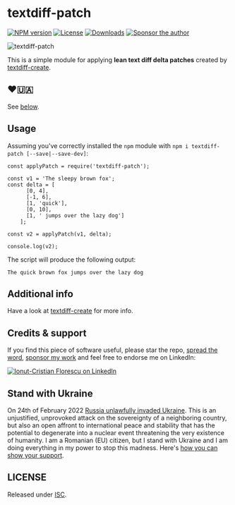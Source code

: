 # textdiff-patch

[![NPM version][npm-image]][npm-url]
[![License][license-image]][license-url]
[![Downloads][downloads-image]][downloads-url]
[![Sponsor the author][sponsor-image]][sponsor-url]

![textdiff-patch](https://cloud.githubusercontent.com/assets/581999/12406663/c3e3c7d4-be57-11e5-8aad-a92d86c79b05.png)

This is a simple module for applying **lean text diff delta patches** created by [textdiff-create](https://github.com/icflorescu/textdiff-create).

## ❤️🇺🇦

See [below](#stand-with-ukraine).

## Usage

Assuming you've correctly installed the `npm` module with `npm i textdiff-patch [--save|--save-dev]`:

    const applyPatch = require('textdiff-patch');

    const v1 = 'The sleepy brown fox';
    const delta = [
          [0, 4],
          [-1, 6],
          [1, 'quick'],
          [0, 10],
          [1, ' jumps over the lazy dog']
        ];

    const v2 = applyPatch(v1, delta);

    console.log(v2);

The script will produce the following output:

    The quick brown fox jumps over the lazy dog

## Additional info

Have a look at [textdiff-create](https://github.com/icflorescu/textdiff-create) for more info.

## Credits & support

If you find this piece of software useful, please star the repo, [spread the word](http://twitter.com/share?text=Apply%20lean%20text%20diff%20patches%20in%20JavaScript&url=https%3A%2F%2Fgithub.com%2Ficflorescu%2Ftextdiff-patch&hashtags=javascript%2Cnodejs%2Cnpm&via=icflorescu), [sponsor my work](https://github.com/sponsors/icflorescu) and feel free to endorse me on LinkedIn:

[![Ionut-Cristian Florescu on LinkedIn](https://static.licdn.com/scds/common/u/img/webpromo/btn_viewmy_160x25.png)](https://www.linkedin.com/in/icflorescu)

## Stand with Ukraine

On 24th of February 2022 [Russia unlawfully invaded Ukraine](https://en.wikipedia.org/wiki/Russo-Ukrainian_War). This is an unjustified, unprovoked attack on the sovereignty of a neighboring country, but also an open affront to international peace and stability that has the potential to degenerate into a nuclear event threatening the very existence of humanity. I am a Romanian (EU) citizen, but I stand with Ukraine and I am doing everything in my power to stop this madness. Here's [how you can show your support](https://www.stopputin.net/).

## LICENSE

Released under [ISC](https://github.com/icflorescu/textdiff-patch/blob/master/LICENSE).

[npm-image]: https://img.shields.io/npm/v/textdiff-patch.svg?style=flat-square
[npm-url]: https://npmjs.org/package/textdiff-patch
[license-image]: http://img.shields.io/npm/l/textdiff-patch.svg?style=flat-square
[license-url]: LICENSE
[downloads-image]: http://img.shields.io/npm/dm/textdiff-patch.svg?style=flat-square
[downloads-url]: https://npmjs.org/package/textdiff-patch
[sponsor-image]: https://img.shields.io/badge/sponsor-violet?style=flat-square
[sponsor-url]: https://github.com/sponsors/icflorescu
